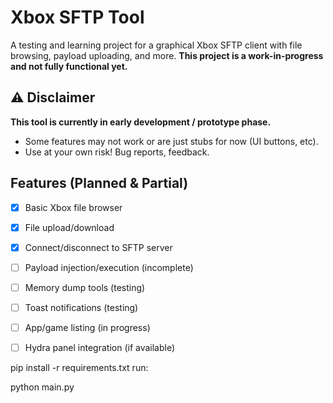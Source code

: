 # Xbox SFTP Tool

A testing and learning project for a graphical Xbox SFTP client with file browsing, payload uploading, and more. **This project is a work-in-progress and not fully functional yet.**

## ⚠️ Disclaimer

**This tool is currently in early development / prototype phase.**
- Some features may not work or are just stubs for now (UI buttons, etc).
- Use at your own risk! Bug reports, feedback.

## Features (Planned & Partial)

- [x] Basic Xbox file browser
- [x] File upload/download
- [x] Connect/disconnect to SFTP server
- [ ] Payload injection/execution (incomplete)
- [ ] Memory dump tools (testing)
- [ ] Toast notifications (testing)
- [ ] App/game listing (in progress)
- [ ] Hydra panel integration (if available)




pip install -r requirements.txt
run:

python main.py

